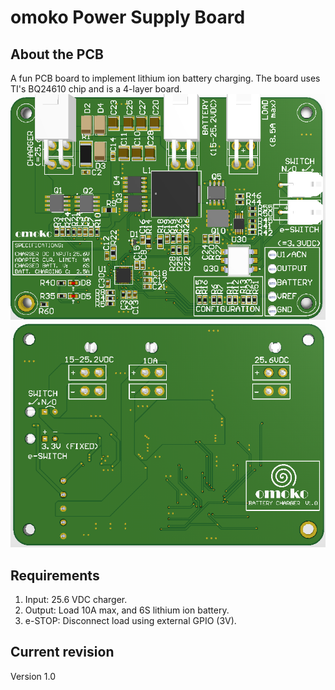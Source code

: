 # omoko Power Supply Board

## About the PCB
A fun PCB board to implement lithium ion battery charging. The board uses TI's BQ24610 chip and is a 4-layer board.
![plot](docs/TopLayer.PNG)
![plot](docs/BottomLayer.PNG)

## Requirements
1. Input: 25.6 VDC charger.
2. Output: Load 10A max, and 6S lithium ion battery.
3. e-STOP: Disconnect load using external GPIO (3V).

## Current revision
Version 1.0

